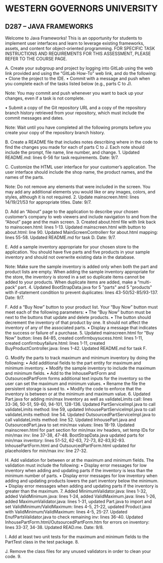 # WESTERN GOVERNORS UNIVERSITY 
## D287 – JAVA FRAMEWORKS
Welcome to Java Frameworks! This is an opportunity for students to implement user interfaces and learn to leverage existing frameworks, assets, and content for object-oriented programming.
FOR SPECIFIC TASK INSTRUCTIONS AND REQUIREMENTS FOR THIS ASSESSMENT, PLEASE REFER TO THE COURSE PAGE.

A.  Create your subgroup and project by logging into GitLab using the web link provided and using the “GitLab How-To” web link, and do the following:
•  Clone the project to the IDE.
•  Commit with a message and push when you complete each of the tasks listed below (e.g., parts C to J).

Note: You may commit and push whenever you want to back up your changes, even if a task is not complete.

•  Submit a copy of the Git repository URL and a copy of the repository branch history retrieved from your repository, which must include the commit messages and dates.

Note: Wait until you have completed all the following prompts before you create your copy of the repository branch history.

B.  Create a README file that includes notes describing where in the code to find the changes you made for each of parts C to J. Each note should include the prompt, file name, line number, and change.
    1. Updated README.md: lines 6-56 for task requirements. Date: 9/7.

C.  Customize the HTML user interface for your customer’s application. The user interface should include the shop name, the product names, and the names of the parts.

Note: Do not remove any elements that were included in the screen. You may add any additional elements you would like or any images, colors, and styles, although it is not required.
    2. Update mainscreen.html: lines 14/19/21/53 for appropriate titles. Date: 9/7.

D.  Add an “About” page to the application to describe your chosen customer’s company to web viewers and include navigation to and from the “About” page and the main screen.
    3. Created about.html file with link back to mainsceen.html: lines 1-13. Updated mainscreen.html with button to about.html: line 90. Updated MainScreenControllerr for about.html mapping: lines 55-58. Updated README.md for task D. Date: 9/7.

E.  Add a sample inventory appropriate for your chosen store to the application. You should have five parts and five products in your sample inventory and should not overwrite existing data in the database.

Note: Make sure the sample inventory is added only when both the part and product lists are empty. When adding the sample inventory appropriate for the store, the inventory is stored in a set so duplicate items cannot be added to your products. When duplicate items are added, make a “multi-pack” part.
    4. Updated BootStrapData.java for 5 "parts" and 5 "products" with if-statement condition to prevent duplicates: lines 43-50/52-85/93-137. Date: 9/7.

F.  Add a “Buy Now” button to your product list. Your “Buy Now” button must meet each of the following parameters:
•  The “Buy Now” button must be next to the buttons that update and delete products.
•  The button should decrement the inventory of that product by one. It should not affect the inventory of any of the associated parts.
•  Display a message that indicates the success or failure of a purchase.
    5. Updated mainscreen.html for "Buy Now" button: lines 84-85, created confirmbuysucess.html: lines 1-11, created confirmbuyfailure.html: lines 1-11, created BuyProductController.java: lines 1-42. Updated README.md for task F.

G.  Modify the parts to track maximum and minimum inventory by doing the following:
•  Add additional fields to the part entity for maximum and minimum inventory.
•  Modify the sample inventory to include the maximum and minimum fields.
•  Add to the InhousePartForm and OutsourcedPartForm forms additional text inputs for the inventory so the user can set the maximum and minimum values.
•  Rename the file the persistent storage is saved to.
•  Modify the code to enforce that the inventory is between or at the minimum and maximum value.
    6. Updated Part.java for adding min/max Inventory as well as validateLimits call: lines 33-36, 50-51, 59-60, 94-101, 128-136. Updated PartServiceImpl.java to call validateLimits method: line 59, updated InhousePartServiceImpl.java to call validateLimits method: line 54. Updated OutsourcedPartServiceImpl.java to call validateLimits method: line 52. Updated InhousePart.java and OutsourcedPart.java to set min/max values: lines 18-19. Updated mainscreen.html for part section for min/max inv headers, set temp IDs for min/max inv: line 37-38, 47-48. BootStrapData.java updated parts for min/max inventory: lines 51-52, 62-63, 72-73, 82-83,92-93. InhousePartForm.html and OutsourcedPartForm.html updated for placeholders for min/max inv: line 27-32.

H.  Add validation for between or at the maximum and minimum fields. The validation must include the following:
•  Display error messages for low inventory when adding and updating parts if the inventory is less than the minimum number of parts.
•  Display error messages for low inventory when adding and updating products lowers the part inventory below the minimum.
•  Display error messages when adding and updating parts if the inventory is greater than the maximum.
    7. Added MinimumValidator.java: lines 1-32, added ValidMinimum.java: lines 1-24, added ValidMaximum.java: lines 1-26, added MaximumValidator.java: lines 1-31, updated Part.java to import and set ValidMinimum/ValidMaximum: lines 4-5, 21-22, updated Product.java with ValidMinimum/ValidMaximum: lines 4-5, 25-27. Updated EnufPartsValidator.java to check remaining inv: lines 36-40. Updated InhousePartForm.html/OutsourcedPartForm.htm for errors on inventory: lines 33-37, 34-38. Updated READ.me. Date: 9/8.

I.  Add at least two unit tests for the maximum and minimum fields to the PartTest class in the test package.
    8. 

J.  Remove the class files for any unused validators in order to clean your code.
    9. 
